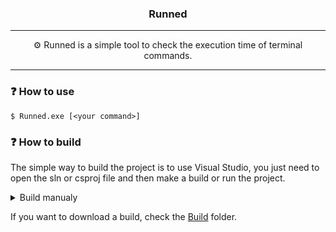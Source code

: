 <h3 align="center">Runned</h3>

---

<p align="center">⚙️ Runned is a simple tool to check the execution time of terminal commands.</p>

---

### ❓ How to use

~~~shell
$ Runned.exe [<your command>]
~~~

### ❓ How to build

The simple way to build the project is to use Visual Studio, you just need to open the sln or csproj file and then make a build or run the project.

<details> <summary>Build manualy</summary>
<p>If you want to build manualy, you will need to install the latest dotnet SDK <a href="https://dotnet.microsoft.com/en-us/download">here</a>.</p>

<p>Then you just need to run the following cli command. You will need to choose your OS if you want to run it.</p>

```shell
# windows
$ dotnet publish -c Release -o ./Build -r win-x64 --self-contained true
$ dotnet publish -c Release -o ./Build -r win-x86 --self-contained true

# linux
$ dotnet publish -c Release -o ./Build -r linux-x64 --self-contained true
$ dotnet publish -c Release -o ./Build -r linux-arm --self-contained true

# macos
$ dotnet publish -c Release -o ./Build -r osx-x64 --self-contained true
```

</details>

If you want to download a build, check the <a href="./Build/">Build</a> folder.
